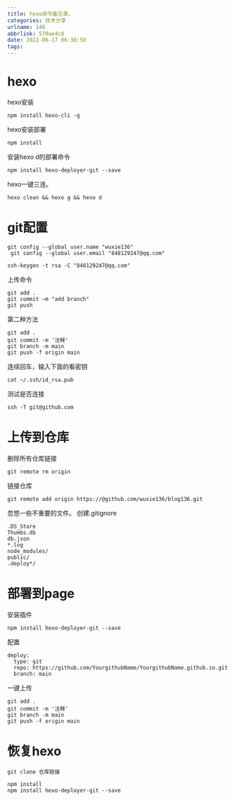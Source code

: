 ```yaml
---
title: hexo命令备忘录。
categories: 技术分享
urlname: 146
abbrlink: 570ae4c8
date: 2022-06-17 06:30:58
tags:
---
```

# hexo
hexo安装
```other
npm install hexo-cli -g
```

hexo安装部署
```other
npm install
```

安装hexo d的部署命令
```other
npm install hexo-deployer-git --save
```

hexo一键三连。
```other
hexo clean && hexo g && hexo d
```

# git配置
```other
git config --global user.name "wuxie136"
 git config --global user.email "848129247@qq.com"
```
```othe
ssh-keygen -t rsa -C "848129247@qq.com"
```
上传命令
```other
git add .
git commit –m "add branch"
git push
```
第二种方法
```other
git add .
git commit -m '注释'
git branch -m main
git push -f origin main
```
连续回车，输入下面的看密钥
```other
cat ~/.ssh/id_rsa.pub
```
测试是否连接
```other
ssh -T git@github.com
```
# 上传到仓库
删除所有仓库链接
```other
git remote rm origin
```
链接仓库
```other
git remote add origin https://@github.com/wuxie136/blog136.git
```
忽悠一些不重要的文件。
创建.gitignore
```other
.DS_Store
Thumbs.db
db.json
*.log
node_modules/
public/
.deploy*/
```
# 部署到page
安装插件
```other
npm install hexo-deployer-git --save
```
配置
```other
deploy:
  type: git
  repo: https://github.com/YourgithubName/YourgithubName.github.io.git
  branch: main
```

一键上传
```other
git add .
git commit -m '注释'
git branch -m main
git push -f origin main
```
# 恢复hexo
```other
git clone 仓库链接
```
```other
npm install
npm install hexo-deployer-git --save
```
